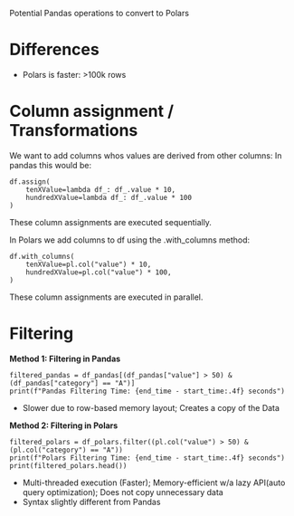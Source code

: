 Potential Pandas operations to convert to Polars
# Differences
- Polars is faster: >100k rows

# Column assignment / Transformations
We want to add columns whos values are derived from other columns:
In pandas this would be:

	df.assign(
		tenXValue=lambda df_: df_.value * 10,
		hundredXValue=lambda df_: df_.value * 100
	)

These column assignments are executed sequentially.

In Polars we add columns to df using the .with_columns method:

	df.with_columns(
		tenXValue=pl.col("value") * 10,
		hundredXValue=pl.col("value") * 100,
	)

These column assignments are executed in parallel.

# Filtering
**Method 1: Filtering in Pandas**  
```
filtered_pandas = df_pandas[(df_pandas["value"] > 50) & (df_pandas["category"] == "A")]  
print(f"Pandas Filtering Time: {end_time - start_time:.4f} seconds") 
```
- Slower due to row-based memory layout; Creates a copy of the Data


**Method 2: Filtering in Polars**  
```
filtered_polars = df_polars.filter((pl.col("value") > 50) & (pl.col("category") == "A"))
print(f"Polars Filtering Time: {end_time - start_time:.4f} seconds")
print(filtered_polars.head())
```

- Multi-threaded execution (Faster); Memory-efficient w/a lazy API(auto query optimization); Does not copy unnecessary data
- Syntax slightly different from Pandas